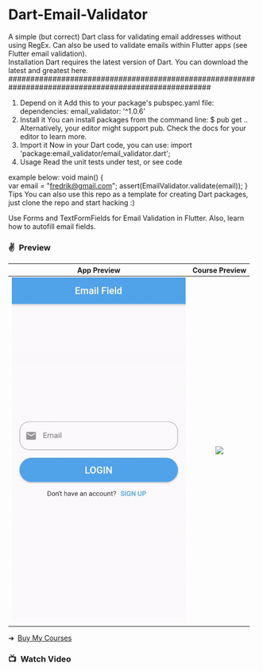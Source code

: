 # Dart-Email-Validator
A simple (but correct) Dart class for validating email addresses without using RegEx. 
Can also be used to validate emails within Flutter apps (see Flutter email validation).  
Installation  Dart requires the latest version of Dart. You can download the latest and greatest here. 
######################################################################################################
1. Depend on it  Add this to your package's pubspec.yaml file: dependencies: email_validator: '^1.0.6'
2. Install it You can install packages from the command line:  $ pub get .. Alternatively, your editor might support pub. Check the docs for your editor to    learn more. 
3. Import it Now in your Dart code, you can use:  import 'package:email_validator/email_validator.dart'; 
4. Usage  Read the unit tests under test, or see code 

example below:  void main() {     
var email = "fredrik@gmail.com"; assert(EmailValidator.validate(email)); } Tips  You can also use this repo as a template for creating Dart packages, just clone the repo and start hacking :)

Use Forms and TextFormFields for Email Validation in Flutter. Also, learn how to autofill email fields.

### ✌&ensp;Preview

|              App Preview             |             Course Preview           |
| :----------------------------------: | :----------------------------------: |
| <a href="https://www.youtube.com/watch?v=mXyifVJ-NFc" target="_blank"><img src="preview.gif" width="350"></a> | <a href="https://johannesmilke.teachable.com/p/home" target="_blank"><img src="https://firebasestorage.googleapis.com/v0/b/web-johannesmilke.appspot.com/o/other%2Fgithub_ad.png?alt=media" width="350"></a> |

➜&ensp;[Buy My Courses](https://johannesmilke.teachable.com/p/home "Buy My Courses")

### 📺&ensp;Watch Video

